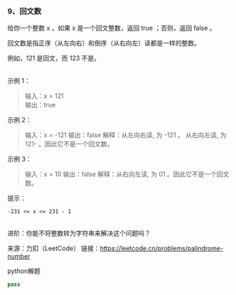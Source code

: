 ### 9、回文数  
给你一个整数 x ，如果 x 是一个回文整数，返回 true ；否则，返回 false 。  

回文数是指正序（从左向右）和倒序（从右向左）读都是一样的整数。  

例如，121 是回文，而 123 不是。  
 

示例 1：

> 输入：x = 121  
> 输出：true  

示例 2：

> 输入：x = -121
> 输出：false
> 解释：从左向右读, 为 -121 。 从右向左读, 为 121- 。因此它不是一个回文数。  

示例 3：

> 输入：x = 10
> 输出：false
> 解释：从右向左读, 为 01 。因此它不是一个回文数。
 

提示：

`-231 <= x <= 231 - 1`  
 

进阶：你能不将整数转为字符串来解决这个问题吗？  

来源：力扣（LeetCode）
链接：https://leetcode.cn/problems/palindrome-number

python解题


```python
pass
```
